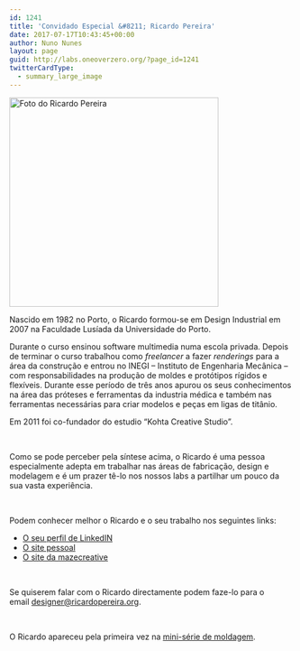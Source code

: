 ```yaml
---
id: 1241
title: 'Convidado Especial &#8211; Ricardo Pereira'
date: 2017-07-17T10:43:45+00:00
author: Nuno Nunes
layout: page
guid: http://labs.oneoverzero.org/?page_id=1241
twitterCardType:
  - summary_large_image
---
```

<img class="aligncenter size-full wp-image-1266" src="http://labs.oneoverzero.org/wp-content/uploads/2017/07/ricardo-pereira.jpg" alt="Foto do Ricardo Pereira" width="371" height="371" srcset="http://labs.oneoverzero.org/wp-content/uploads/2017/07/ricardo-pereira.jpg 371w, http://labs.oneoverzero.org/wp-content/uploads/2017/07/ricardo-pereira-150x150.jpg 150w, http://labs.oneoverzero.org/wp-content/uploads/2017/07/ricardo-pereira-300x300.jpg 300w" sizes="(max-width: 371px) 100vw, 371px" />

Nascido em 1982 no Porto, o Ricardo formou-se em Design Industrial em 2007 na Faculdade Lusíada da Universidade do Porto.

Durante o curso ensinou software multimedia numa escola privada. Depois de terminar o curso trabalhou como _freelancer_ a fazer _renderings_ para a área da construção e entrou no INEGI &#8211; Instituto de Engenharia Mecânica &#8211; com responsabilidades na produção de moldes e protótipos rígidos e flexíveis. Durante esse período de três anos apurou os seus conhecimentos na área das próteses e ferramentas da industria médica e também nas ferramentas necessárias para criar modelos e peças em ligas de titânio.

Em 2011 foi co-fundador do estudio &#8220;Kohta Creative Studio&#8221;.

&nbsp;

Como se pode perceber pela síntese acima, o Ricardo é uma pessoa especialmente adepta em trabalhar nas áreas de fabricação, design e modelagem e é um prazer tê-lo nos nossos labs a partilhar um pouco da sua vasta experiência.

&nbsp;

Podem conhecer melhor o Ricardo e o seu trabalho nos seguintes links:

  * [O seu perfil de LinkedIN](https://www.linkedin.com/in/ricardopereiradesigner/)
  * [O site pessoal](http://www.ricardopereira.org)
  * [O site da mazecreative](http://mazecreative.pt)

&nbsp;

Se quiserem falar com o Ricardo directamente podem faze-lo para o email designer@ricardopereira.org.

&nbsp;

O Ricardo apareceu pela primeira vez na [mini-série de moldagem](http://labs.oneoverzero.org/series/serie-3/).